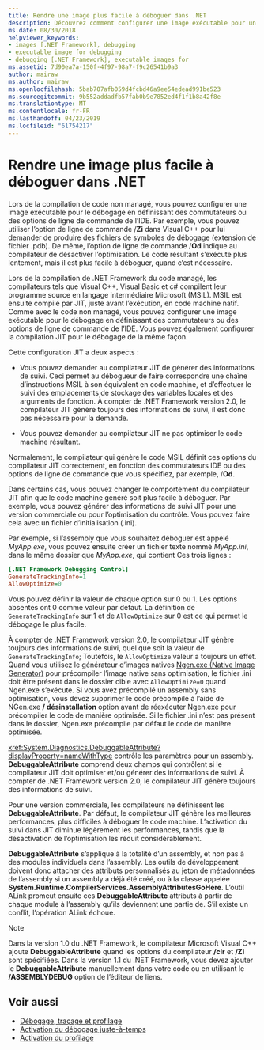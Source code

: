 ```yaml
---
title: Rendre une image plus facile à déboguer dans .NET
description: Découvrez comment configurer une image exécutable pour un débogage simplifié à l’aide des IDE bascule et options de ligne de commande.
ms.date: 08/30/2018
helpviewer_keywords:
- images [.NET Framework], debugging
- executable image for debugging
- debugging [.NET Framework], executable images for
ms.assetid: 7d90ea7a-150f-4f97-98a7-f9c26541b9a3
author: mairaw
ms.author: mairaw
ms.openlocfilehash: 5bab707afb059d4fcbd46a9ee54edead991be523
ms.sourcegitcommit: 9b552addadfb57fab0b9e7852ed4f1f1b8a42f8e
ms.translationtype: MT
ms.contentlocale: fr-FR
ms.lasthandoff: 04/23/2019
ms.locfileid: "61754217"
---
```

# <a name="making-an-image-easier-to-debug-in-net"></a>Rendre une image plus facile à déboguer dans .NET

Lors de la compilation de code non managé, vous pouvez configurer une image exécutable pour le débogage en définissant des commutateurs ou des options de ligne de commande de l’IDE. Par exemple, vous pouvez utiliser l’option de ligne de commande /**Zi** dans Visual C++ pour lui demander de produire des fichiers de symboles de débogage (extension de fichier .pdb). De même, l’option de ligne de commande /**Od** indique au compilateur de désactiver l’optimisation. Le code résultant s’exécute plus lentement, mais il est plus facile à déboguer, quand c’est nécessaire.

Lors de la compilation de .NET Framework du code managé, les compilateurs tels que Visual C++, Visual Basic et c# compilent leur programme source en langage intermédiaire Microsoft (MSIL). MSIL est ensuite compilé par JIT, juste avant l’exécution, en code machine natif. Comme avec le code non managé, vous pouvez configurer une image exécutable pour le débogage en définissant des commutateurs ou des options de ligne de commande de l’IDE. Vous pouvez également configurer la compilation JIT pour le débogage de la même façon.

Cette configuration JIT a deux aspects :

- Vous pouvez demander au compilateur JIT de générer des informations de suivi. Ceci permet au débogueur de faire correspondre une chaîne d’instructions MSIL à son équivalent en code machine, et d’effectuer le suivi des emplacements de stockage des variables locales et des arguments de fonction. À compter de .NET Framework version 2.0, le compilateur JIT génère toujours des informations de suivi, il est donc pas nécessaire pour la demande.

- Vous pouvez demander au compilateur JIT ne pas optimiser le code machine résultant.

Normalement, le compilateur qui génère le code MSIL définit ces options du compilateur JIT correctement, en fonction des commutateurs IDE ou des options de ligne de commande que vous spécifiez, par exemple, /**Od**.

Dans certains cas, vous pouvez changer le comportement du compilateur JIT afin que le code machine généré soit plus facile à déboguer. Par exemple, vous pouvez générer des informations de suivi JIT pour une version commerciale ou pour l’optimisation du contrôle. Vous pouvez faire cela avec un fichier d’initialisation (.ini).

Par exemple, si l’assembly que vous souhaitez déboguer est appelé *MyApp.exe*, vous pouvez ensuite créer un fichier texte nommé *MyApp.ini*, dans le même dossier que *MyApp.exe*, qui contient Ces trois lignes :

```ini
[.NET Framework Debugging Control]
GenerateTrackingInfo=1
AllowOptimize=0
```

Vous pouvez définir la valeur de chaque option sur 0 ou 1. Les options absentes ont 0 comme valeur par défaut. La définition de `GenerateTrackingInfo` sur 1 et de `AllowOptimize` sur 0 est ce qui permet le débogage le plus facile.

À compter de .NET Framework version 2.0, le compilateur JIT génère toujours des informations de suivi, quel que soit la valeur de `GenerateTrackingInfo`; Toutefois, le `AllowOptimize` valeur a toujours un effet. Quand vous utilisez le générateur d’images natives [Ngen.exe (Native Image Generator)](../../../docs/framework/tools/ngen-exe-native-image-generator.md) pour précompiler l’image native sans optimisation, le fichier .ini doit être présent dans le dossier cible avec `AllowOptimize=0` quand Ngen.exe s’exécute. Si vous avez précompilé un assembly sans optimisation, vous devez supprimer le code précompilé à l’aide de NGen.exe **/ désinstallation** option avant de réexécuter Ngen.exe pour précompiler le code de manière optimisée. Si le fichier .ini n’est pas présent dans le dossier, Ngen.exe précompile par défaut le code de manière optimisée.

<xref:System.Diagnostics.DebuggableAttribute?displayProperty=nameWithType> contrôle les paramètres pour un assembly. **DebuggableAttribute** comprend deux champs qui contrôlent si le compilateur JIT doit optimiser et/ou générer des informations de suivi. À compter de .NET Framework version 2.0, le compilateur JIT génère toujours des informations de suivi.

Pour une version commerciale, les compilateurs ne définissent les **DebuggableAttribute**. Par défaut, le compilateur JIT génère les meilleures performances, plus difficiles à déboguer le code machine. L’activation du suivi dans JIT diminue légèrement les performances, tandis que la désactivation de l’optimisation les réduit considérablement.

**DebuggableAttribute** s’applique à la totalité d’un assembly, et non pas à des modules individuels dans l’assembly. Les outils de développement doivent donc attacher des attributs personnalisés au jeton de métadonnées de l’assembly si un assembly a déjà été créé, ou à la classe appelée **System.Runtime.CompilerServices.AssemblyAttributesGoHere**. L’outil ALink promeut ensuite ces **DebuggableAttribute** attributs à partir de chaque module à l’assembly qu’ils deviennent une partie de. S’il existe un conflit, l’opération ALink échoue.

> [!NOTE]
> Dans la version 1.0 du .NET Framework, le compilateur Microsoft Visual C++ ajoute **DebuggableAttribute** quand les options du compilateur **/clr** et **/Zi** sont spécifiées. Dans la version 1.1 du .NET Framework, vous devez ajouter le **DebuggableAttribute** manuellement dans votre code ou en utilisant le **/ASSEMBLYDEBUG** option de l’éditeur de liens.

## <a name="see-also"></a>Voir aussi

- [Débogage, traçage et profilage](../../../docs/framework/debug-trace-profile/index.md)
- [Activation du débogage juste-à-temps](../../../docs/framework/debug-trace-profile/enabling-jit-attach-debugging.md)
- [Activation du profilage](https://docs.microsoft.com/previous-versions/dotnet/netframework-4.0/s5ec0es1(v=vs.100))
